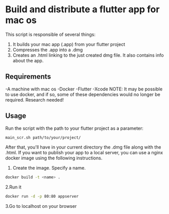 # Build and distribute a flutter app for mac os
This script is responsible of several things:
 1. It builds your mac app (.app) from your  flutter project
 2. Compresses the .app into a .dmg
 3. Creates an .html linking to the just created dmg file. It also contains info about the app.
## Requirements
 -A machine with mac os
 -Docker
 -Flutter
 -Xcode
NOTE: It may be possible to use docker, and if so, some of these dependencies would no longer be required. Research needed!

## Usage
Run the script with the path to your flutter project as a parameter:
```bash
main_scr.sh path/to/your/project/
```
After that, you'll have in your current directory the .dmg file along with the .html. If you want to publish your app to a local server, you can use a nginx docker image using the following instructions.

1. Create the image. Specify a name.
```bash
docker build -t <name> .
```
2.Run it
```bash
docker run -d -p 80:80 appserver
```
3.Go to localhost on your browser





